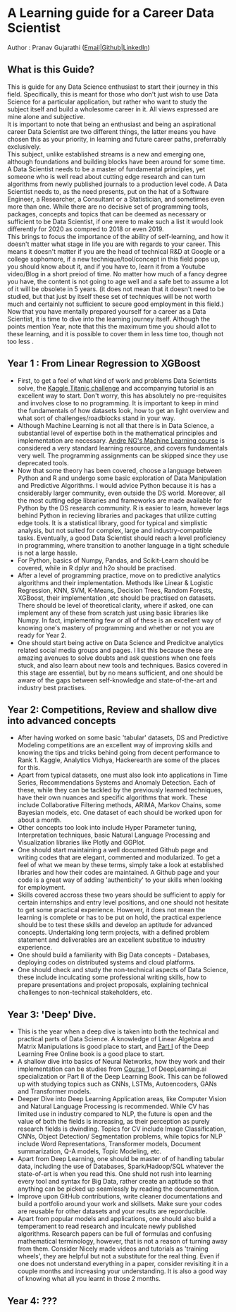 # A Learning guide for a Career Data Scientist
Author : Pranav Gujarathi ([Email](pgujarat@iu.edu)|[Github](www.gitub.com/pranavdg1997)|[LinkedIn](www.linkedin.com/in/pranav-gujarathi))

## What is this Guide?
This is guide for any Data Science enthusiast to start their journey in this field. Specifically, this is meant for those who don't just wish to use Data Science for a particular application, but rather who want to study the subject itself and build a wholesome career in it. All views expressed are mine alone and subjective.\
It is important to note that being an enthusiast and being an aspirational career Data Scientist are two different things, the latter means you have chosen this as your priority, in learning and future career paths, preferrably exclusively. \
This subject, unlike established streams is a new and emerging one, although foundations and building blocks have been around for some time. A Data Scientist needs to be a master of fundamental principles, yet someone who is well read about cutting edge research and can turn algorithms from newly published journals to a production level code. A Data Scientist needs to, as the need presents, put on the hat of a Software Engineer, a Researcher, a Consultant or a Statistician, and sometimes even more than one. While there are no decisive set of programming tools, packages, concepts and topics that can be deemed as necessary or sufficient to be Data Scientist, if one were to make such a list it would look differently for 2020 as compred to 2018 or even 2019. \
This brings to focus the importance of the ability of self-learning, and how it doesn't matter what stage in life you are with regards to your career. This means it doesn't matter if you are the head of technical R&D at Google or a college sophomore, if a new technique/tool/concept in this field pops up, you should know about it, and if you have to, learn it from a Youtube video/Blog in a short preiod of time. No matter how much of a fancy degree you have, the content is not going to age well and a safe bet to assume a lot of it will be obsolete in 5 years. (it does not mean that it doesn't need to be studied, but that just by itself these set of techniques will be not worth much and certainly not sufficient to secure good employment in this field.)\
Now that you have mentally prepared yourself for a career as a Data Scientist, it is time to dive into the learning journey itself. Although the points mention Year, note that this the maximum time you should allot to these learning, and it is possible to cover them in less time too, though not too less .

## Year 1 : From Linear Regression to XGBoost
 - First, to get a feel of what kind of work and problems Data Scientists solve, the [Kaggle Titanic challenge](https://www.kaggle.com/alexisbcook/titanic-tutorial) and accompanying tutorial is an excellent way to start. Don't worry, this has absolutely no pre-requisites and involves close to no programming. It is important to keep in mind the fundamentals of how datasets look, how to get an light overview and what sort of challenges/roadblocks stand in your way.
 - Although Machine Learning is not all that there is in Data Science, a substantial level of expertise both in the mathematical principles and implementation are necessary. [Andre NG's Machine Learning course](https://www.youtube.com/watch?v=PPLop4L2eGk&list=PLLssT5z_DsK-h9vYZkQkYNWcItqhlRJLN&ab_channel=ArtificialIntelligence-AllinOne) is considered a very standard learning resource, and covers fundamentals very well. The programming assignments can be skipped since they use deprecated tools.
 - Now that some theory has been covered, choose a language between Python and R and undergo some basic exploration of Data Manipulation and Predictive Algorithms. I would advice Python because it is has a cnsiderably larger community, even outside the DS world. Moreover, all the most cutting edge libraries and frameworks are made available for Python by the DS research community. R is easier to learn, however lags behind Python in recieving libraries and packages that utilize cutting edge tools. It is a statistical library, good for typical and simplistic analysis, but not suited for complex, large and industry-compatible tasks. Eventually, a good Data Scientist should reach a level proficiency in programming, where transition to another language in a tight schedule is not a large hassle.
 - For Python, basics of Numpy, Pandas, and Scikit-Learn should be covered, while in R dplyr and h2o should be practised.
 - After a level of programming practice, move on to predictive analytics algorithms and their implementation. Methods like Linear & Logistic Regression, KNN, SVM, K-Means, Decision Trees, Random Forests, XGBoost, their implementation ,etc should be practised on datasets. There should be level of theoretical clarity, where if asked, one can implement any of these from scratch just using basic libraries like Numpy. In fact, implementing few or all of these is an excellent way of knowing one's mastery of programming and whether or not you are ready for Year 2. 
 - One should start being active on Data Science and Predicitve analytics related social media groups and pages. I list this because these are amazing avenues to solve doubts and ask questions when one feels stuck, and also learn about new tools and techniques. Basics covered in this stage are essential, but by no means sufficient, and one should be aware of the gaps between self-knowledge and state-of-the-art and industry best practises. 


## Year 2: Competitions, Review and shallow dive into advanced concepts
 - After having worked on some basic 'tabular' datasets, DS and Predictive Modeling competitions are an excellent way of improving skills and knowing the tips and tricks behind going from decent performance to Rank 1. Kaggle, Analytics Vidhya, Hackerearth are some of the places for this.
 - Apart from typical datasets, one must also look into applications in Time Series, Recommendations Systems and Anomaly Detection. Each of these, while they can be tackled by the previously learned techniques, have their own nuances and specific algorithms that work. These include Collaborative Filtering methods, ARIMA, Markov Chains, some Bayesian models, etc. One dataset of each should be worked upon for about a month.
 - Other concepts too look into include Hyper Parameter tuning, Interpretation techniques, basic Natural Language Processing and Visualization libraries like Plotly and GGPlot.
 - One should start maintaining a well documented Github page and writing codes that are elegant, commented and modularized. To get a feel of what we mean by these terms, simply take a look at established libraries and how their codes are maintained. A Github page and your code is a great way of adding 'authenticity' to your skills when looking for employment.
 - Skills covered accross these two years should be sufficient to apply for certain internships and entry level positions, and one should not hesitate to get some practical experience. However, it does not mean the learning is complete or has to be put on hold, the practical experience should be to test these skills and develop an aptitude for advanced concepts. Undertaking long term projects, with a defined problem statement and deliverables are an excellent substitue to industry experience.
 - One should build a familiarity with Big Data concepts - Databases, deploying codes on distributed systems and cloud platforms. 
 - One should check and study the non-technical aspects of Data Science, these include inculcating some professional writing skills, how to prepare presentations and project proposals, explaining technical challenges to non-technical stakeholders, etc.


## Year 3: 'Deep' Dive.
 - This is the year when a deep dive is taken into both the technical and practical parts of Data Science. A knowledge of Linear Algebra and Matrix Manipulations is good place to start, and [Part I](https://www.deeplearningbook.org/) of the Deep Learning Free Online book is a good place to start.
 - A shallow dive into basics of Neural Networks, how they work and their implementation can be studies from [Course 1](https://www.youtube.com/watch?v=CS4cs9xVecg&list=PLkDaE6sCZn6Ec-XTbcX1uRg2_u4xOEky0&ab_channel=Deeplearning.ai) of DeepLearning.ai specialization or Part II of the Deep Learning Book. This can be followed up with studying topics such as CNNs, LSTMs, Autoencoders, GANs and Transformer models. 
 - Deeper Dive into Deep Learning Application areas, like Computer Vision and Natural Language Processing is recommended. While CV has limited use in industry compared to NLP, the future is open and the value of both the fields is increasing, as their perception as purely research fields is dwindling. Topics for CV include Image Classification, CNNs, Object Detection/ Segmentation problems, while topics for NLP include Word Representations, Transformer models, Document summarization, Q-A models, Topic Modeling, etc.
 - Apart from Deep Learning, one should be master of of handling tabular data, including the use of Databases, Spark/Hadoop/SQL whatever the state-of-art is when you read this. One shuld not rush into learning every tool and syntax for Big Data, rather create an aptitude so that anything can be picked up seamlessly by reading the documentation.
 - Improve upon GitHub contributions, write cleaner documentations and build a portfolio around your work and skillsets. Make sure your codes are reusable for other datasets and your results are reporducible. 
 - Apart from popular models and applications, one should also build a temperament to read research and inculcate newly published algorithms. Research papers can be full of formulas and confusing mathematical terminology, however, that is not a reason of turning away from them. Consider Nicely made videos and tutorials as 'training wheels', they are helpful but not a substitute for the real thing. Even if one does not understand everything in a paper, consider revisiting it in a couple months and increasing your understanding. It is also a good way of knowing what all you learnt in those 2 months.


## Year 4: ???
